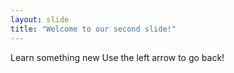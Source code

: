 ```yaml
---
layout: slide
title: "Welcome to our second slide!"
---
```

Learn something new
Use the left arrow to go back!
